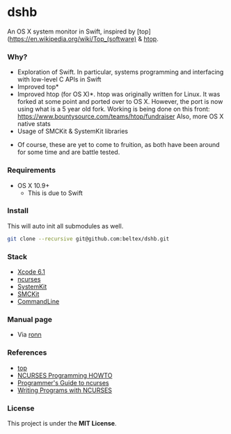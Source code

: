 dshb
====

An OS X system monitor in Swift, inspired by
[top](https://en.wikipedia.org/wiki/Top_(software) &
[htop](https://github.com/hishamhm/htop).


### Why?

- Exploration of Swift. In particular, systems programming and interfacing with
  low-level C APIs in Swift
- Improved top*
- Improved htop (for OS X)*. htop was originally written for Linux. It was forked
  at some point and ported over to OS X. However, the port is now using what is
  a 5 year old fork. Working is being done on this front:
  https://www.bountysource.com/teams/htop/fundraiser
  Also, more OS X native stats
- Usage of SMCKit & SystemKit libraries 

* Of course, these are yet to come to fruition, as both have been around for
  some time and are battle tested.


### Requirements

- OS X 10.9+
    - This is due to Swift  


### Install

This will auto init all submodules as well.

```bash
git clone --recursive git@github.com:beltex/dshb.git
```


### Stack

- [Xcode 6.1](https://developer.apple.com/xcode/downloads/)
- [ncurses](https://www.gnu.org/software/ncurses/ncurses.html)
- [SystemKit](https://github.com/beltex/SystemKit)
- [SMCKit](https://github.com/beltex/SMCKit)
- [CommandLine](https://github.com/jatoben/CommandLine)


### Manual page

- Via [ronn](https://github.com/rtomayko/ronn)


### References

- [top](http://www.opensource.apple.com/source/top/)
- [NCURSES Programming HOWTO](http://www.tldp.org/HOWTO/NCURSES-Programming-HOWTO/index.html)
- [Programmer's Guide to ncurses](http://www.c-for-dummies.com/ncurses/)
- [Writing Programs with NCURSES](http://invisible-island.net/ncurses/ncurses-intro.html)


### License

This project is under the **MIT License**.
